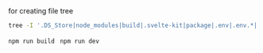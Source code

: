 ##
for creating file tree
```bash
tree -I '.DS_Store|node_modules|build|.svelte-kit|package|.env|.env.*|!env.example|vite.config.js.timestamp-*|vite.config.ts.timestamp-*' > filetree.txt
```

```npm run build ```
```npm run dev ```

